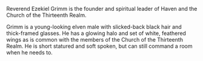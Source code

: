 Reverend Ezekiel Grimm is the founder and spiritual leader of Haven and the Church of the Thirteenth Realm.

Grimm is a young-looking elven male with slicked-back black hair and thick-framed glasses. He has a glowing halo and set of white, feathered wings as is common with the members of the Church of the Thirteenth Realm. He is short statured and soft spoken, but can still command a room when he needs to.

